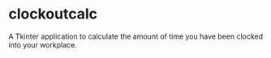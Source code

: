 # clockoutcalc
A Tkinter application to calculate the amount of time you have been clocked into your workplace.
